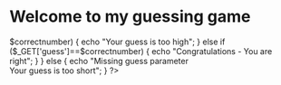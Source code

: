 <html>
<body>
<title> Ashvini Chavda (TYPE YOUR NAME AS TITLE )</title>
<h1> Welcome to my guessing game</h1>

<?php
$correctnumber=36; //change this number //

if($_GET['guess'])
{
  if (is_numeric($_GET['guess'])===FALSE)
 {
echo "Your guess is not a number";
}
else if ($_GET['guess']<$correctnumber)
 {
echo "Your guess is too low";
}
else if ($_GET['guess']>$correctnumber)
 {
echo "Your guess is too high";
}
else if ($_GET['guess']==$correctnumber)
 {
echo "Congratulations - You are right";
}
}
else
{
echo "Missing guess parameter <br> Your guess is too short";
}



?>
</body>
</html>
